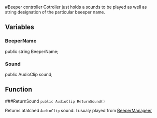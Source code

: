 #Beeper controller
Cotroller just holds a sounds to be played as well as string designation of the particular beeeper name.

## Variables
### BeeperName
public string BeeperName;

### Sound
public AudioClip sound;

## Function

###ReturnSound
`public AudioClip ReturnSound()`

Returns atatched `AudioClip` sound. I usualy played from [BeeperManageer](objects/beeper-manager)